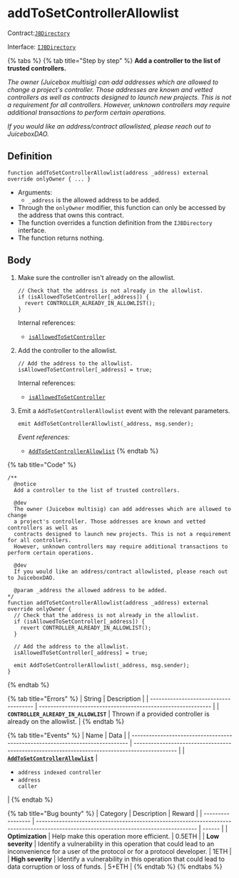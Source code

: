 # addToSetControllerAllowlist

Contract:[`JBDirectory`](../)​‌

Interface: [`IJBDirectory`](../../../interfaces/ijbdirectory.md)

{% tabs %}
{% tab title="Step by step" %}
**Add a controller to the list of trusted controllers.**

_The owner (Juicebox multisig) can add addresses which are allowed to change a project's controller._ _Those addresses are known and vetted controllers as well as contracts designed to launch new projects._ _This is not a requirement for all controllers. However, unknown controllers may require additional transactions to perform certain operations._

_If you would like an address/contract allowlisted, please reach out to JuiceboxDAO._

## Definition

```solidity
function addToSetControllerAllowlist(address _address) external override onlyOwner { ... }
```

* Arguments:
  * `_address` is the allowed address to be added.
* Through the `onlyOwner` modifier, this function can only be accessed by the address that owns this contract.
* The function overrides a function definition from the `IJBDirectory` interface.
* The function returns nothing.

## Body

1.  Make sure the controller isn't already on the allowlist.

    ```solidity
    // Check that the address is not already in the allowlist.
    if (isAllowedToSetController[_address]) {
      revert CONTROLLER_ALREADY_IN_ALLOWLIST();
    }
    ```

    Internal references:

    * [`isAllowedToSetController`](properties/\isallowedtosetcontroller.md)
2.  Add the controller to the allowlist.

    ```solidity
    // Add the address to the allowlist.
    isAllowedToSetController[_address] = true;
    ```

    Internal references:

    * [`isAllowedToSetController`](properties/\isallowedtosetcontroller.md)
3.  Emit a `AddToSetControllerAllowlist` event with the relevant parameters.

    ```solidity
    emit AddToSetControllerAllowlist(_address, msg.sender);
    ```

    _Event references:_

    * [`AddToSetControllerAllowlist`](../events/addtosetcontrollerallowlist.md)
{% endtab %}

{% tab title="Code" %}
```solidity
/** 
  @notice
  Add a controller to the list of trusted controllers.

  @dev
  The owner (Juicebox multisig) can add addresses which are allowed to change
  a project's controller. Those addresses are known and vetted controllers as well as
  contracts designed to launch new projects. This is not a requirement for all controllers.
  However, unknown controllers may require additional transactions to perform certain operations.

  @dev
  If you would like an address/contract allowlisted, please reach out to JuiceboxDAO.

  @param _address the allowed address to be added.
*/
function addToSetControllerAllowlist(address _address) external override onlyOwner {
  // Check that the address is not already in the allowlist.
  if (isAllowedToSetController[_address]) {
    revert CONTROLLER_ALREADY_IN_ALLOWLIST();
  }

  // Add the address to the allowlist.
  isAllowedToSetController[_address] = true;

  emit AddToSetControllerAllowlist(_address, msg.sender);
}
```
{% endtab %}

{% tab title="Errors" %}
| String                                | Description                                                  |
| ------------------------------------- | ------------------------------------------------------------ |
| **`CONTROLLER_ALREADY_IN_ALLOWLIST`** | Thrown if a provided controller is already on the allowlist. |
{% endtab %}

{% tab title="Events" %}
| Name                                                                          | Data                                                                                          |
| ----------------------------------------------------------------------------- | --------------------------------------------------------------------------------------------- |
| [**`AddToSetControllerAllowlist`**](../events/addtosetcontrollerallowlist.md) | <ul><li><code>address indexed controller</code></li><li><code>address caller</code></li></ul> |
{% endtab %}

{% tab title="Bug bounty" %}
| Category          | Description                                                                                                                            | Reward |
| ----------------- | -------------------------------------------------------------------------------------------------------------------------------------- | ------ |
| **Optimization**  | Help make this operation more efficient.                                                                                               | 0.5ETH |
| **Low severity**  | Identify a vulnerability in this operation that could lead to an inconvenience for a user of the protocol or for a protocol developer. | 1ETH   |
| **High severity** | Identify a vulnerability in this operation that could lead to data corruption or loss of funds.                                        | 5+ETH  |
{% endtab %}
{% endtabs %}
